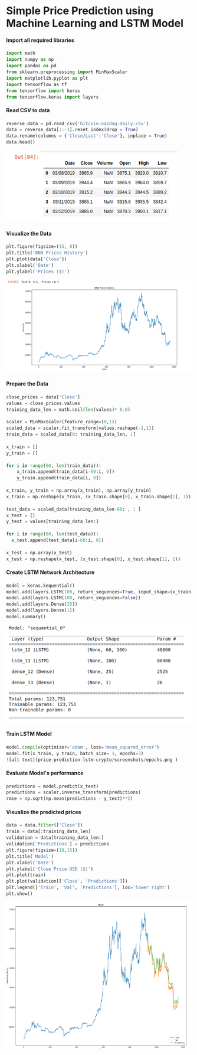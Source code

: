 # Simple Price Prediction using Machine Learning and LSTM Model


#### Import all required libraries
```python
import math
import numpy as np
import pandas as pd
from sklearn.preprocessing import MinMaxScaler 
import matplotlib.pyplot as plt
import tensorflow as tf
from tensorflow import keras
from tensorflow.keras import layers
```
#### Read CSV to data
```python
reverse_data = pd.read_csv('bitcoin-nasdaq-daily.csv')
data = reverse_data[::-1].reset_index(drop = True)
data.rename(columns = {'Close/Last':'Close'}, inplace = True)
data.head()
```
![alt text](price-prediction-lstm-crypto/screenshots/df.png )

#### Visualize the Data
```python
plt.figure(figsize=(15, 8))
plt.title('BNB Prices History')
plt.plot(data['Close'])
plt.xlabel('Date')
plt.ylabel('Prices ($)')
```
![alt text](price-prediction-lstm-crypto/screenshots/prices.png )
#### Prepare the Data
```python
close_prices = data['Close']
values = close_prices.values
training_data_len = math.ceil(len(values)* 0.8)

scaler = MinMaxScaler(feature_range=(0,1))
scaled_data = scaler.fit_transform(values.reshape(-1,1))
train_data = scaled_data[0: training_data_len, :]

x_train = []
y_train = []

for i in range(60, len(train_data)):
    x_train.append(train_data[i-60:i, 0])
    y_train.append(train_data[i, 0])

x_train, y_train = np.array(x_train), np.array(y_train)
x_train = np.reshape(x_train, (x_train.shape[0], x_train.shape[1], 1))

test_data = scaled_data[training_data_len-60: , : ]
x_test = []
y_test = values[training_data_len:]

for i in range(60, len(test_data)):
  x_test.append(test_data[i-60:i, 0])

x_test = np.array(x_test)
x_test = np.reshape(x_test, (x_test.shape[0], x_test.shape[1], 1))
```
#### Create LSTM Network Architecture
```python
model = keras.Sequential()
model.add(layers.LSTM(100, return_sequences=True, input_shape=(x_train.shape[1], 1)))
model.add(layers.LSTM(100, return_sequences=False))
model.add(layers.Dense(25))
model.add(layers.Dense(1))
model.summary()
```
![alt text](price-prediction-lstm-crypto/screenshots/model.png )
#### Train LSTM Model
```python
model.compile(optimizer='adam', loss='mean_squared_error')
model.fit(x_train, y_train, batch_size= 1, epochs=3)
![alt text](price-prediction-lstm-crypto/screenshots/epochs.png )
```
#### Evaluate Model's performance
```python
predictions = model.predict(x_test)
predictions = scaler.inverse_transform(predictions)
rmse = np.sqrt(np.mean(predictions - y_test)**2)
```
#### Visualize the predicted prices
```python
data = data.filter(['Close'])
train = data[:training_data_len]
validation = data[training_data_len:]
validation['Predictions'] = predictions
plt.figure(figsize=(18,15))
plt.title('Model')
plt.xlabel('Date')
plt.ylabel('Close Price USD ($)')
plt.plot(train)
plt.plot(validation[['Close', 'Predictions']])
plt.legend(['Train', 'Val', 'Predictions'], loc='lower right')
plt.show()
```
![alt text](price-prediction-lstm-crypto/screenshots/prediction.png )
